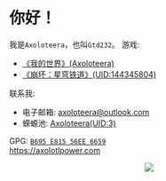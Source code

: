 # 你好！
我是`Axoloteera`，也叫`Gtd232`。
游戏:  
 - [《我的世界》(Axoloteera)](https://minecraft.net/)  
 - [《崩坏：星穹铁道》(UID:144345804)](https://hsr.mihoyo.com)


联系我:  
 - 电子邮箱: [axoloteera@outlook.com](mailto:axoloteera@outlook.com)  
 - 蝾螈池: [Axoloteera(UID:3)](https://axopl.com/user/3)


GPG: [`B695 E815 56EE 6659`](https://github.com/Axoloteera.gpg)  
<https://axolotlpower.com>  
<div align="center">
  <img src="https://raw.githubusercontent.com/Gtd232/Gtd232/main/github-metrics.svg"><br>
</div>

